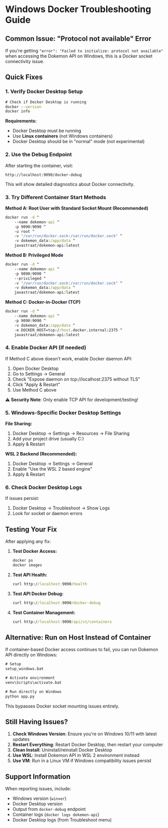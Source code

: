 # Windows Docker Troubleshooting Guide

## Common Issue: "Protocol not available" Error

If you're getting `"error": "Failed to initialize: protocol not available"` when accessing the Dokemon API on Windows, this is a Docker socket connectivity issue.

## Quick Fixes

### 1. Verify Docker Desktop Setup
```cmd
# Check if Docker Desktop is running
docker --version
docker info
```

**Requirements:**
- Docker Desktop must be running
- Use **Linux containers** (not Windows containers)
- Docker Desktop should be in "normal" mode (not experimental)

### 2. Use the Debug Endpoint
After starting the container, visit:
```
http://localhost:9090/docker-debug
```

This will show detailed diagnostics about Docker connectivity.

### 3. Try Different Container Start Methods

**Method A: Root User with Standard Socket Mount (Recommended)**
```cmd
docker run -d ^
    --name dokemon-api ^
    -p 9090:9090 ^
    -u root ^
    -v "/var/run/docker.sock:/var/run/docker.sock" ^
    -v dokemon_data:/app/data ^
    javastraat/dokemon-api:latest
```

**Method B: Privileged Mode**
```cmd
docker run -d ^
    --name dokemon-api ^
    -p 9090:9090 ^
    --privileged ^
    -v "/var/run/docker.sock:/var/run/docker.sock" ^
    -v dokemon_data:/app/data ^
    javastraat/dokemon-api:latest
```

**Method C: Docker-in-Docker (TCP)**
```cmd
docker run -d ^
    --name dokemon-api ^
    -p 9090:9090 ^
    -v dokemon_data:/app/data ^
    -e DOCKER_HOST=tcp://host.docker.internal:2375 ^
    javastraat/dokemon-api:latest
```

### 4. Enable Docker API (If needed)
If Method C above doesn't work, enable Docker daemon API:

1. Open Docker Desktop
2. Go to Settings → General
3. Check "Expose daemon on tcp://localhost:2375 without TLS"
4. Click "Apply & Restart"
5. Use Method C above

⚠️ **Security Note**: Only enable TCP API for development/testing!

### 5. Windows-Specific Docker Desktop Settings

**File Sharing:**
1. Docker Desktop → Settings → Resources → File Sharing
2. Add your project drive (usually C:)
3. Apply & Restart

**WSL 2 Backend (Recommended):**
1. Docker Desktop → Settings → General
2. Enable "Use the WSL 2 based engine"
3. Apply & Restart

### 6. Check Docker Desktop Logs
If issues persist:
1. Docker Desktop → Troubleshoot → Show Logs
2. Look for socket or daemon errors

## Testing Your Fix

After applying any fix:

1. **Test Docker Access:**
   ```cmd
   docker ps
   docker images
   ```

2. **Test API Health:**
   ```cmd
   curl http://localhost:9090/health
   ```

3. **Test API Docker Debug:**
   ```cmd
   curl http://localhost:9090/docker-debug
   ```

4. **Test Container Management:**
   ```cmd
   curl http://localhost:9090/api/v1/containers
   ```

## Alternative: Run on Host Instead of Container

If container-based Docker access continues to fail, you can run Dokemon API directly on Windows:

```cmd
# Setup
setup_windows.bat

# Activate environment
venv\Scripts\activate.bat

# Run directly on Windows
python app.py
```

This bypasses Docker socket mounting issues entirely.

## Still Having Issues?

1. **Check Windows Version**: Ensure you're on Windows 10/11 with latest updates
2. **Restart Everything**: Restart Docker Desktop, then restart your computer
3. **Clean Install**: Uninstall/reinstall Docker Desktop
4. **Use WSL**: Install Dokemon API in WSL 2 environment instead
5. **Use VM**: Run in a Linux VM if Windows compatibility issues persist

## Support Information

When reporting issues, include:
- Windows version (`winver`)
- Docker Desktop version
- Output from `docker-debug` endpoint
- Container logs (`docker logs dokemon-api`)
- Docker Desktop logs (from Troubleshoot menu)
